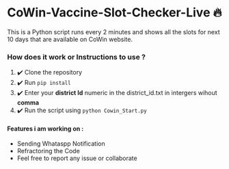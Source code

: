 # CoWin-Vaccine-Slot-Checker-Live  🔥
This is a Python script runs every 2 minutes and shows all the slots for next 10 days that are available on CoWin website.

### How does it work or Instructions to use ?
1. ✔️ Clone the repository
2. ✔️ Run ```pip install ```
3. ✔️ Enter your **district Id** numeric in the district_id.txt in intergers wihout **comma** 
4. ✔️ Run the script using ```python Cowin_Start.py```


#### Features i am working on :
* Sending Whataspp Notification
* Refractoring the Code 
* Feel free to report any issue or collaborate
